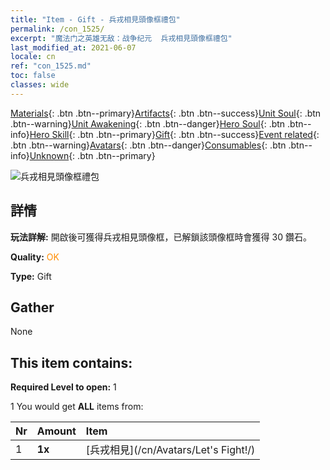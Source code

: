```yaml
---
title: "Item - Gift - 兵戎相見頭像框禮包"
permalink: /con_1525/
excerpt: "魔法门之英雄无敌：战争纪元  兵戎相見頭像框禮包"
last_modified_at: 2021-06-07
locale: cn
ref: "con_1525.md"
toc: false
classes: wide
---
```

 [Materials](/ItemsCN/){: .btn .btn--primary}[Artifacts](/ItemsCN/Artifacts/){: .btn .btn--success}[Unit Soul](/ItemsCN/UnitSoul/){: .btn .btn--warning}[Unit Awakening](/ItemsCN/UnitAwakening/){: .btn .btn--danger}[Hero Soul](/ItemsCN/HeroSoul/){: .btn .btn--info}[Hero Skill](/ItemsCN/HeroSkill/){: .btn .btn--primary}[Gift](/ItemsCN/Gift/){: .btn .btn--success}[Event related](/ItemsCN/Events/){: .btn .btn--warning}[Avatars](/ItemsCN/Avatars/){: .btn .btn--danger}[Consumables](/ItemsCN/Consumables/){: .btn .btn--info}[Unknown](/ItemsCN/Unknown/){: .btn .btn--primary}

 ![兵戎相見頭像框禮包](/images/t/i_907003.png)

## 詳情
 **玩法詳解:** 開啟後可獲得兵戎相見頭像框，已解鎖該頭像框時會獲得 30 鑽石。

 **Quality:** <span style="color: #FF8C00">OK</span>

 **Type:** Gift

## Gather

  None

## This item contains:

 **Required Level to open:** 1

 1 You would get **ALL** items  from:

  | Nr | Amount |     Item    |
  |:---|:-------|:------------|
  | 1 |  **1x** | [兵戎相見](/cn/Avatars/Let's Fight!/) |  | 
